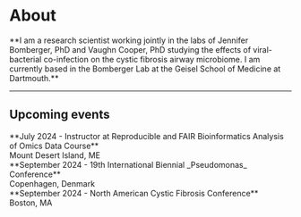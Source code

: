 <h1>About</h1>
**I am a research scientist working jointly in the labs of Jennifer Bomberger, PhD and Vaughn Cooper, PhD studying the effects of viral-bacterial co-infection on the cystic fibrosis airway microbiome. I am currently based in the Bomberger Lab at the Geisel School of Medicine at Dartmouth.**

* * *

<h2>Upcoming events</h2>
**July 2024 - Instructor at Reproducible and FAIR Bioinformatics Analysis of Omics Data Course**
<br>
Mount Desert Island, ME
<br>
**September 2024 - 19th International Biennial _Pseudomonas_ Conference**
<br>
Copenhagen, Denmark
<br>
**September 2024 - North American Cystic Fibrosis Conference**
<br>
Boston, MA
